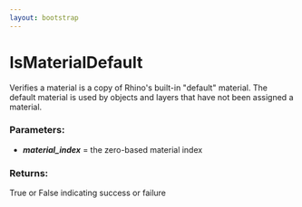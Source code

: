 ```yaml
---
layout: bootstrap
---
```


# IsMaterialDefault

Verifies a material is a copy of Rhino's built-in "default" material.
        The default material is used by objects and layers that have not been
        assigned a material.
          

### Parameters:

- ***material_index*** = the zero-based material index
        

### Returns:


True or False indicating success or failure
        


